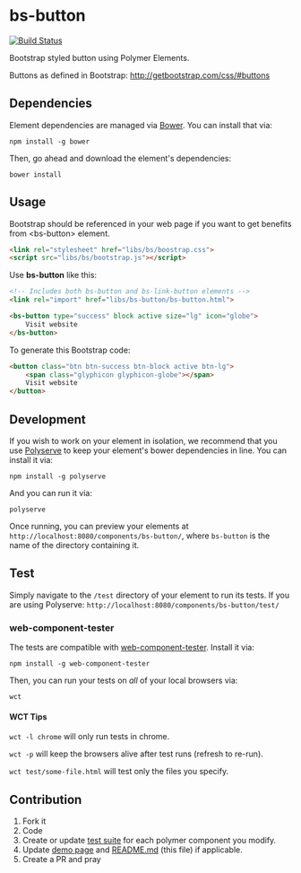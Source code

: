 # bs-button

[![Build Status](https://travis-ci.org/PolymerBootstrapElements/bs-button.svg?branch=master)](https://travis-ci.org/PolymerBootstrapElements/bs-button)

Bootstrap styled button using Polymer Elements.

Buttons as defined in Bootstrap: http://getbootstrap.com/css/#buttons

## Dependencies

Element dependencies are managed via [Bower](http://bower.io/). You can
install that via:

    npm install -g bower

Then, go ahead and download the element's dependencies:

    bower install

## Usage

Bootstrap should be referenced in your web page if you want to get benefits from &lt;bs-button&gt; element.

```html
<link rel="stylesheet" href="libs/bs/boostrap.css">
<script src="libs/bs/bootstrap.js"></script>
```

Use **bs-button** like this:

```html
<!-- Includes both bs-button and bs-link-button elements -->
<link rel="import" href="libs/bs-button/bs-button.html">

<bs-button type="success" block active size="lg" icon="globe">
    Visit website
</bs-button>
```

To generate this Bootstrap code:

```html
<button class="btn btn-success btn-block active btn-lg">
    <span class="glyphicon glyphicon-globe"></span>
    Visit website
</button>
```

## Development

If you wish to work on your element in isolation, we recommend that you use
[Polyserve](https://github.com/PolymerLabs/polyserve) to keep your element's
bower dependencies in line. You can install it via:

    npm install -g polyserve

And you can run it via:

    polyserve

Once running, you can preview your elements at
`http://localhost:8080/components/bs-button/`, where `bs-button` is the name of the directory containing it.


## Test

Simply navigate to the `/test` directory of your element to run its tests. If
you are using Polyserve: `http://localhost:8080/components/bs-button/test/`

### web-component-tester

The tests are compatible with [web-component-tester](https://github.com/Polymer/web-component-tester).
Install it via:

    npm install -g web-component-tester

Then, you can run your tests on _all_ of your local browsers via:

    wct

#### WCT Tips

`wct -l chrome` will only run tests in chrome.

`wct -p` will keep the browsers alive after test runs (refresh to re-run).

`wct test/some-file.html` will test only the files you specify.

## Contribution

1. Fork it
2. Code
3. Create or update [test suite](test/) for each polymer component you modify.
4. Update [demo page](demo/index.html) and [README.md](README.md) (this file) if applicable.
5. Create a PR and pray
